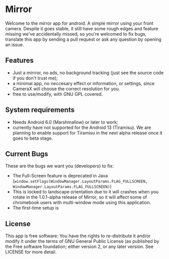 # Mirror
Welcome to the mirror app for android. A simple mirror using your front camera.
Despite it goes stable, it still have some rough edges and feature missing we've accidentally missed, so you're welcomed to fix bugs, translate this app by sending a pull request or ask any question by opening an issue.
## Features
 * Just a mirrror, no ads, no background tracking (just see the source code if you don't trust me);
 * a minimal app, no neccesary effect or information, or settings, since CameraX will choose the correct resolution for you.
 * free to use/modify, with GNU GPL covered.
## System requirements
 * Needs Android 6.0 (Marshmallow) or later to work;
 * currently have not supported for the Android 13 (Tiramisu). We are planning to enable support for Tiramisu in the next alpha release once it goes to beta stage.
## Current Bugs
These are the bugs we want you (developers) to fix:
 * The Full-Screen feature is deprecated in Java (```window.setFlags(WindowManager.LayoutParams.FLAG_FULLSCREEN, WindowManager.LayoutParams.FLAG_FULLSCREEN)```)
 * This is locked to landscape orientation due to it will crashes when you rotate in the 1.0.1-alpha release of Mirror, so it will affect some of chromebook users with multi-window mode using this application.
 * The first-time setup is
## License
This app is free software: You have the rights to re-distribute it and/or modify it under the terms of GNU General Public License (as published by the Free software foundation; either version 2, or any later version. See LICENSE for more detail.
